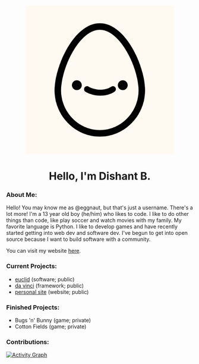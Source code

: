 <div align = 'center'>
<img width = '400' height = '400' src = './logo.png'> </img>
<h1> Hello, I'm Dishant B. </h1>
</div>

### About Me:
Hello! You may know me as @eggnaut, but that's just a username. There's a lot more! I'm a 13 year old boy (he/him) who likes to code. I like to do other things than code, like play soccer and watch movies with my family. My favorite language is Python. I like to develop games and have recently started getting into web dev and software dev. I've begun to get into open source because I want to build software with a community.

You can visit my website [here](https://eggnaut.github.io).

### Current Projects:
- [euclid](https://github.com/eggnaut/euclid) (software; public)
- [da vinci](https://github.com/eggnaut/da-vinci) (framework; public)
- [personal site](https://github.com/eggnaut/eggnaut.github.io) (website; public)

### Finished Projects:
- Bugs 'n' Bunny (game; private)
- Cotton Fields (game; private)

### Contributions:
[![Activity Graph](https://github-readme-activity-graph.cyclic.app/graph?username=eggnaut&hide_title=true&theme=github-compact&hide_border=true)](https://github.com/eggnaut)
